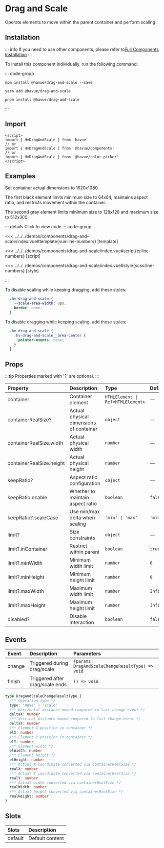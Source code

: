 # Drag and Scale

Operate elements to move within the parent container and perform scaling.

## Installation

::: info
If you need to use other components, please refer to[Full Components Installation](./index.md)
:::

To install this component individually, run the following command:

::: code-group

```shell [npm]
npm install @havue/drag-and-scale --save
```

```shell [yarn]
yarn add @havue/drag-and-scale
```

```shell [pnpm]
pnpm install @havue/drag-and-scale
```

:::

## Import

```vue
<script>
import { HvDragAndScale } from 'havue'
// or 
import { HvDragAndScale } from '@havue/components'
// or
import { HvDragAndScale } from '@havue/color-picker'
</script>
```

## Examples

Set container actual dimensions to 1920x1080.

The first black element limits minimum size to 64x64, maintains aspect ratio, and restricts movement within the container.

The second gray element limits minimum size to 128x128 and maximum size to 512x300.

<script setup lang="ts">
import Demo from '@/components/drag-and-scale/index.vue'

</script>

<Demo></Demo>

::: details Click to view code
::: code-group

<<< ../../../demos/components/drag-and-scale/index.vue#template{vue:line-numbers} [template]

<<< ../../../demos/components/drag-and-scale/index.vue#script{ts:line-numbers} [script]

<<< ../../../demos/components/drag-and-scale/index.vue#style{scss:line-numbers} [style]

:::

To disable scaling while keeping dragging, add these styles:

```css
  .hv-drag-and-scale {
    --scale-area-width: 0px;
    border: none;
  }
```

To disable dragging while keeping scaling, add these styles:

```scss
  .hv-drag-and-scale {
    .hv-drag-and-scale__area-center {
      pointer-events: none;
    }
  }
```

## Props

:::tip
Properties marked with '?' are optional.
:::

|          Property          |        Description         |      Type      |    Default     |
| :----------------------- | :------------------ | :-------------| :----------- |
| container                | Container element             | `HTMLElement \| Ref<HTMLElement>`     |   —   |
| containerRealSize?       | Actual physical dimensions of container      | `object`        | —           |
| containerRealSize.width  | Actual physical width        | `number`        | —           |
| containerRealSize.height | Actual physical height        | `number`        | —           |
| keepRatio?                | Aspect ratio configuration        | `object`        | —           |
| keepRatio.enable         | Whether to maintain aspect ratio        | `boolean`       | `false`       |
| keepRatio?.scaleCase      | Use min/max delta when scaling      | `'min' \| 'max'`  |     `'min'`     |
| limit?                   | Size constraints        | `object`        |  —          |
| limit?.inContainer        | Restrict within parent   | `boolean`      |  `true`      |
| limit?.minWidth           | Minimum width limit     | `number`       | `0`           |
| limit?.minHeight          | Minimum height limit     | `number`       | `0`           |
| limit?.maxWidth           | Maximum width limit     | `number`       | `Infinity`           |
| limit?.maxHeight          | Maximum height limit     | `number`       | `Infinity`           |
| disabled?                | Disable interaction              | `boolean`       | `false`           |

## Events

|   Event     |        Description          |            Parameters                |
| :-------  | :------------------ | :-------------------------------   |
| change     | Triggered during drag/scale    | `(params: DragAndScaleChangeResultType) => void`    |
| finish  | Triggered after drag/scale ends    | `() => void`                     |

```ts
type DragAndScaleChangeResultType {
  /** Operation type */
  type: 'move' | 'scale'
  /** Horizontal distance moved compared to last change event */
  deltaX: number
  /** Vertical distance moved compared to last change event */
  deltaY: number
  /** Element X position in container */
  elX: number
  /** Element Y position in container */
  elY: number
  /** Element width */
  elWidth: number
  /** Element height */
  elHeight: number
  /** Actual X coordinate converted via containerRealSize */
  realX: number
  /** Actual Y coordinate converted via containerRealSize */
  realY: number
  /** Actual width converted via containerRealSize */
  realWidth: number
  /** Actual height converted via containerRealSize */
  realHeight: number
}
```

## Slots

|   Slots       |    Description     |
| :----------- | :------------------ |
| default      | Default content     |
